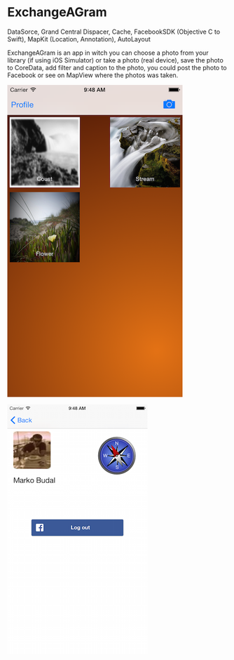 # ExchangeAGram
DataSorce, Grand Central Dispacer, Cache, FacebookSDK (Objective C to Swift), MapKit (Location, Annotation), AutoLayout

ExchangeAGram is an app in witch you can choose a photo from your library (if using iOS Simulator) or take a photo (real device), save the photo to CoreData, add filter and caption to the photo, you could post the photo to Facebook or see on MapView where the photos was taken.

![Alt text](https://github.com/goin18/ExchangeAGram/blob/master/ExchangeAGram/Images.xcassets/iOS%20Simulator%20Screen%20Shot%2017%20Feb%202015%2009.48.15.png "FeedVC")

![Alt text](https://github.com/goin18/ExchangeAGram/blob/master/ExchangeAGram/Images.xcassets/iOS%20Simulator%20Screen%20Shot%2017%20Feb%202015%2009.48.37.png "ProfileVC")


